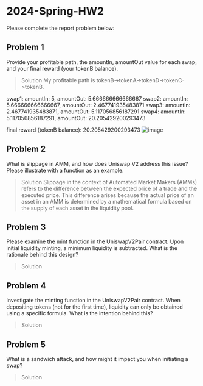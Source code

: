# 2024-Spring-HW2

Please complete the report problem below:

## Problem 1
Provide your profitable path, the amountIn, amountOut value for each swap, and your final reward (your tokenB balance).

> Solution
My profitable path is tokenB->tokenA->tokenD->tokenC->tokenB.

swap1:
amountIn: 5, amountOut: 5.666666666666667
swap2:
amountIn: 5.666666666666667, amountOut: 2.467741935483871
swap3:
amountIn: 2.467741935483871, amountOut: 5.117056856187291
swap4:
amountIn: 5.117056856187291, amountOut: 20.205429200293473

final reward (tokenB balance): 20.205429200293473
![image](https://github.com/hsutzu/2024-Spring-HW2/assets/87229781/60557705-3a49-41f8-837d-595723f51378)
## Problem 2
What is slippage in AMM, and how does Uniswap V2 address this issue? Please illustrate with a function as an example.

> Solution
Slippage in the context of Automated Market Makers (AMMs) refers to the difference between the expected price of a trade and the executed price.
This difference arises because the actual price of an asset in an AMM is determined by a mathematical formula based on the supply of each asset in the liquidity pool.
## Problem 3
Please examine the mint function in the UniswapV2Pair contract. Upon initial liquidity minting, a minimum liquidity is subtracted. What is the rationale behind this design?

> Solution

## Problem 4
Investigate the minting function in the UniswapV2Pair contract. When depositing tokens (not for the first time), liquidity can only be obtained using a specific formula. What is the intention behind this?

> Solution

## Problem 5
What is a sandwich attack, and how might it impact you when initiating a swap?

> Solution

